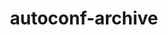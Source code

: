 ---
title: "autoconf-archive"
layout: cache
categories: [package, v2025.07.0]
meta: {"compilers": ["none"], "num_specs": 9, "num_specs_by_stack": {"aws-pcluster-neoverse_v1": 1, "aws-pcluster-x86_64_v4": 2, "data-vis-sdk": 1, "e4s": 1, "e4s-neoverse-v2": 1, "e4s-oneapi": 1, "hep": 1, "ml-linux-x86_64-rocm": 1, "radiuss": 1, "root": 9, "tutorial": 1}, "oss": ["amzn2", "ubuntu18.04", "ubuntu20.04", "ubuntu22.04", "ubuntu24.04"], "platforms": ["linux"], "stacks": ["aws-pcluster-neoverse_v1", "aws-pcluster-x86_64_v4", "data-vis-sdk", "e4s", "e4s-neoverse-v2", "e4s-oneapi", "hep", "ml-linux-x86_64-rocm", "radiuss", "root", "tutorial"], "targets": ["neoverse_v1", "neoverse_v2", "x86_64_v3", "x86_64_v4"], "versions": ["2023.02.20"]}
spec_details: [{"compiler": "none", "hash": "a5ncogqtejrxekt4p5cr7e2kd6h4you3", "os": "ubuntu18.04", "platform": "linux", "size": "-", "stacks": ["radiuss", "root"], "target": "x86_64_v3", "variants": ["build_system=autotools"], "versions": ["2023.02.20"]}, {"compiler": "none", "hash": "acn5ksgtn5dlaypobrueghydsqjr5p7d", "os": "ubuntu22.04", "platform": "linux", "size": "-", "stacks": ["e4s-neoverse-v2", "root"], "target": "neoverse_v2", "variants": ["build_system=autotools"], "versions": ["2023.02.20"]}, {"compiler": "none", "hash": "bvy53pxyyk7fzxkzvxefuf3nbuividfs", "os": "ubuntu20.04", "platform": "linux", "size": "-", "stacks": ["data-vis-sdk", "root"], "target": "x86_64_v3", "variants": ["build_system=autotools"], "versions": ["2023.02.20"]}, {"compiler": "none", "hash": "edbdzby4mzlo3y4sc4vut3vlnhepeabl", "os": "amzn2", "platform": "linux", "size": "-", "stacks": ["aws-pcluster-neoverse_v1", "root"], "target": "neoverse_v1", "variants": ["build_system=autotools"], "versions": ["2023.02.20"]}, {"compiler": "none", "hash": "kxudxf2hxpvz5fxyalolo66g5umjveo6", "os": "amzn2", "platform": "linux", "size": "-", "stacks": ["aws-pcluster-x86_64_v4", "root"], "target": "x86_64_v4", "variants": ["build_system=autotools"], "versions": ["2023.02.20"]}, {"compiler": "none", "hash": "p7gqwuoc2364sp2wsfxcynaxnwpgoqy2", "os": "ubuntu24.04", "platform": "linux", "size": "-", "stacks": ["ml-linux-x86_64-rocm", "root"], "target": "x86_64_v3", "variants": ["build_system=autotools"], "versions": ["2023.02.20"]}, {"compiler": "none", "hash": "sihbuocfbz5xc22djzfkd6hsngy4v6ij", "os": "amzn2", "platform": "linux", "size": "-", "stacks": ["aws-pcluster-x86_64_v4", "root"], "target": "x86_64_v4", "variants": ["build_system=autotools"], "versions": ["2023.02.20"]}, {"compiler": "none", "hash": "u24n5okompdfego7ouqio2xb63efbzhv", "os": "ubuntu22.04", "platform": "linux", "size": "-", "stacks": ["e4s", "hep", "root", "tutorial"], "target": "x86_64_v3", "variants": ["build_system=autotools"], "versions": ["2023.02.20"]}, {"compiler": "none", "hash": "vflzrrdlmtdfdfzaormikuseuikwq3j2", "os": "ubuntu22.04", "platform": "linux", "size": "-", "stacks": ["e4s-oneapi", "root"], "target": "x86_64_v3", "variants": ["build_system=autotools"], "versions": ["2023.02.20"]}]
---